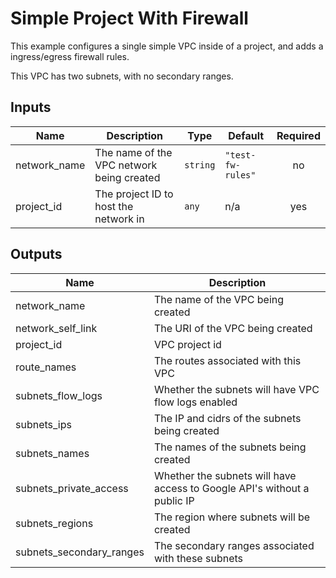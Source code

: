 # Simple Project With Firewall

This example configures a single simple VPC inside of a project, and adds a ingress/egress firewall rules.

This VPC has two subnets, with no secondary ranges.

<!-- BEGINNING OF PRE-COMMIT-TERRAFORM DOCS HOOK -->
## Inputs

| Name | Description | Type | Default | Required |
|------|-------------|------|---------|:--------:|
| network\_name | The name of the VPC network being created | `string` | `"test-fw-rules"` | no |
| project\_id | The project ID to host the network in | `any` | n/a | yes |

## Outputs

| Name | Description |
|------|-------------|
| network\_name | The name of the VPC being created |
| network\_self\_link | The URI of the VPC being created |
| project\_id | VPC project id |
| route\_names | The routes associated with this VPC |
| subnets\_flow\_logs | Whether the subnets will have VPC flow logs enabled |
| subnets\_ips | The IP and cidrs of the subnets being created |
| subnets\_names | The names of the subnets being created |
| subnets\_private\_access | Whether the subnets will have access to Google API's without a public IP |
| subnets\_regions | The region where subnets will be created |
| subnets\_secondary\_ranges | The secondary ranges associated with these subnets |

<!-- END OF PRE-COMMIT-TERRAFORM DOCS HOOK -->
